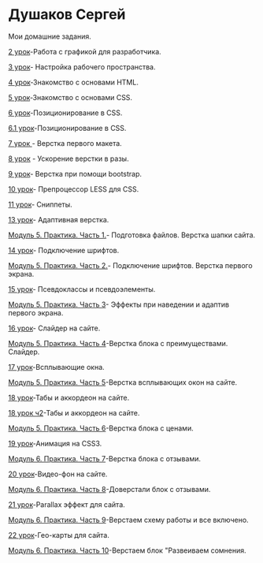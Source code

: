 # Душаков Сергей

Мои домашние задания.

[2 урок](https://github.com/sergeydushakov/sergeydushakov.github.io/tree/master/lesson_2 )-Работа с графикой для разработчика.

[3 урок](https://github.com/sergeydushakov/sergeydushakov.github.io/tree/master/lesson_3 )- Настройка рабочего пространства.

[4 урок](sergeydushakov.github.io/lesson_4)-Знакомство с основами HTML.

[5 урок](sergeydushakov.github.io/lesson_5/)-Знакомство с основами CSS.

[6 урок](sergeydushakov.github.io/lesson_6/)-Позиционирование в CSS.

[6.1 урок](sergeydushakov.github.io/lesson_6_1/)-Позиционирование в CSS.

[7 урок ](sergeydushakov.github.io/lesson_7/) - Верстка первого макета.

[8 урок](https://sergeydushakov.github.io/lesson_8/advantage.html ) - Ускорение верстки в разы.

[9 урок](sergeydushakov.github.io/lesson_9/)- Верстка при помощи bootstrap.

[10 урок](https://github.com/sergeydushakov/sergeydushakov.github.io/tree/master/lesson_10)- Препроцессор LESS для CSS.

[11 урок](https://github.com/sergeydushakov/sergeydushakov.github.io/tree/master/lesson_11)- Сниппеты.

[13 урок](https://sergeydushakov.github.io/lesson_13/)- Адаптивная верстка.

[Модуль 5. Практика. Часть 1.](https://sergeydushakov.github.io/5_module/)- Подготовка файлов. Верстка шапки сайта.

[14 урок](https://sergeydushakov.github.io/lesson_14/)- Подключение шрифтов.

[Модуль 5. Практика. Часть 2.](sergeydushakov.github.io/module_5_2/)- Подключение шрифтов. Верстка первого экрана.

[15 урок](sergeydushakov.github.io/lesson_15/)- Псевдоклассы и псевдоэлементы.

[Модуль 5. Практика. Часть 3](sergeydushakov.github.io/module_5_3/)- Эффекты при наведении и адаптив первого экрана.

[16 урок](https://sergeydushakov.github.io/lesson_16/)- Слайдер на сайте.

[Модуль 5. Практика. Часть 4](https://sergeydushakov.github.io/module_5_4/)-Верстка блока с преимуществами. Слайдер.

[17 урок](https://sergeydushakov.github.io/lesson_17/)-Всплывающие окна.

[Модуль 5. Практика. Часть 5](https://sergeydushakov.github.io/module_5_5/)-Верстка всплывающих окон на сайте.

[18 урок](https://sergeydushakov.github.io/lesson_18/)-Табы и аккордеон на сайте.

[18 урок ч2](sergeydushakov.github.io/lesson_18_2/)-Табы и аккордеон на сайте.

[Модуль 5. Практика. Часть 6](https://sergeydushakov.github.io/module_5_6/)-Верстка блока с ценами.

[19 урок](https://sergeydushakov.github.io/lesson_19/)-Анимация на CSS3.

[Модуль 6. Практика. Часть 7](https://sergeydushakov.github.io/module_5_7/)-Верстка блока с отзывами.

[20 урок](sergeydushakov.github.io/lesson_20/)-Видео-фон на сайте.

[Модуль 6. Практика. Часть 8](https://sergeydushakov.github.io/module_5_8/)-Доверстали блок с отзывами.

[21 урок](https://sergeydushakov.github.io/lessson_21/)-Parallax эффект для сайта.

[Модуль 6. Практика. Часть 9](https://sergeydushakov.github.io/module_5_9/)-Верстаем схему работы и все включено.

[22 урок](https://sergeydushakov.github.io/lesson_22/)-Гео-карты для сайта.

[Модуль 6. Практика. Часть 10](https://sergeydushakov.github.io/module_6_10/)-Верстаем блок "Развеиваем сомнения.




